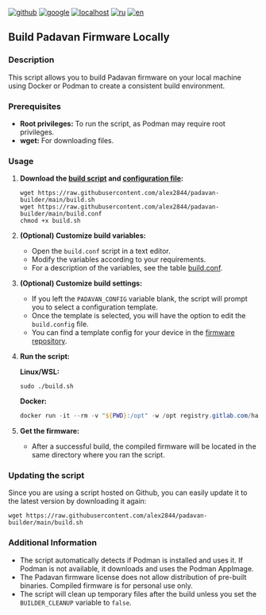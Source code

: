 [![github](https://img.shields.io/badge/GITHUB-builder-red.svg)](github.md)
[![google](https://img.shields.io/badge/GOOGLE-builder-red.svg)](google.md)
[![localhost](https://img.shields.io/badge/LOCALHOST-builder-green.svg)](localhost.md)
[![ru](https://img.shields.io/badge/lang-ru-white)](../ru/localhost.md)
[![en](https://img.shields.io/badge/lang-en-green)](localhost.md)

## Build Padavan Firmware Locally

### Description

This script allows you to build Padavan firmware on your local machine using Docker or Podman to create a consistent build environment.

### Prerequisites

* **Root privileges:** To run the script, as Podman may require root privileges.
* **wget:** For downloading files. 

### Usage

1. **Download the [build script](../../raw/main/build.sh) and [configuration file](../../raw/main/build.conf):**
    ```shell
    wget https://raw.githubusercontent.com/alex2844/padavan-builder/main/build.sh
    wget https://raw.githubusercontent.com/alex2844/padavan-builder/main/build.conf
    chmod +x build.sh
    ```

2. **(Optional) Customize build variables:**
    * Open the `build.conf` script in a text editor.
    * Modify the variables according to your requirements.
    * For a description of the variables, see the table [build.conf](conf.md).

3. **(Optional) Customize build settings:**
    * If you left the `PADAVAN_CONFIG` variable blank, the script will prompt you to select a configuration template.
    * Once the template is selected, you will have the option to edit the `build.config` file.
    * You can find a template config for your device in the [firmware repository](https://gitlab.com/hadzhioglu/padavan-ng/-/tree/master/trunk/configs/templates).

4. **Run the script:**

    **Linux/WSL:**
    ```shell
    sudo ./build.sh
    ```
    **Docker:**
    ```powershell
    docker run -it --rm -v "${PWD}:/opt" -w /opt registry.gitlab.com/hadzhioglu/padavan-ng BUILDER_TEMP_DIRECTORY=/tmp ./build.sh
    ```

5. **Get the firmware:**
    * After a successful build, the compiled firmware will be located in the same directory where you ran the script.

### Updating the script

Since you are using a script hosted on Github, you can easily update it to the latest version by downloading it again:

```shell
wget https://raw.githubusercontent.com/alex2844/padavan-builder/main/build.sh
```

### Additional Information

* The script automatically detects if Podman is installed and uses it. If Podman is not available, it downloads and uses the Podman AppImage.
* The Padavan firmware license does not allow distribution of pre-built binaries. Compiled firmware is for personal use only.
* The script will clean up temporary files after the build unless you set the `BUILDER_CLEANUP` variable to `false`.

